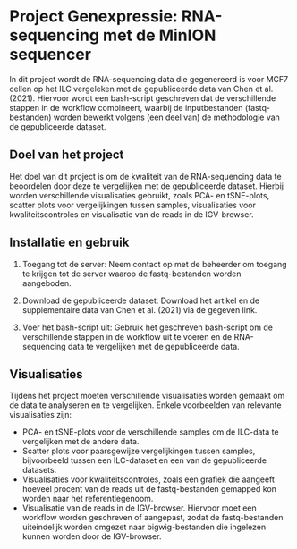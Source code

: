 # Project Genexpressie: RNA-sequencing met de MinION sequencer

In dit project wordt de RNA-sequencing data die gegenereerd is voor MCF7 cellen op het ILC vergeleken met de gepubliceerde data van Chen et al. (2021). Hiervoor wordt een bash-script geschreven dat de verschillende stappen in de workflow combineert, waarbij de inputbestanden (fastq-bestanden) worden bewerkt volgens (een deel van) de methodologie van de gepubliceerde dataset.

## Doel van het project

Het doel van dit project is om de kwaliteit van de RNA-sequencing data te beoordelen door deze te vergelijken met de gepubliceerde dataset. Hierbij worden verschillende visualisaties gebruikt, zoals PCA- en tSNE-plots, scatter plots voor vergelijkingen tussen samples, visualisaties voor kwaliteitscontroles en visualisatie van de reads in de IGV-browser.

## Installatie en gebruik

1. Toegang tot de server: Neem contact op met de beheerder om toegang te krijgen tot de server waarop de fastq-bestanden worden aangeboden.

2. Download de gepubliceerde dataset: Download het artikel en de supplementaire data van Chen et al. (2021) via de gegeven link.

3. Voer het bash-script uit: Gebruik het geschreven bash-script om de verschillende stappen in de workflow uit te voeren en de RNA-sequencing data te vergelijken met de gepubliceerde data.

## Visualisaties

Tijdens het project moeten verschillende visualisaties worden gemaakt om de data te analyseren en te vergelijken. Enkele voorbeelden van relevante visualisaties zijn:

- PCA- en tSNE-plots voor de verschillende samples om de ILC-data te vergelijken met de andere data.
- Scatter plots voor paarsgewijze vergelijkingen tussen samples, bijvoorbeeld tussen een ILC-dataset en een van de gepubliceerde datasets.
- Visualisaties voor kwaliteitscontroles, zoals een grafiek die aangeeft hoeveel procent van de reads uit de fastq-bestanden gemapped kon worden naar het referentiegenoom.
- Visualisatie van de reads in de IGV-browser. Hiervoor moet een workflow worden geschreven of aangepast, zodat de fastq-bestanden uiteindelijk worden omgezet naar bigwig-bestanden die ingelezen kunnen worden door de IGV-browser.

